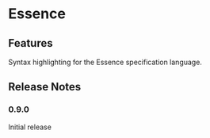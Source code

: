 # Essence

## Features

Syntax highlighting for the Essence specification language.

## Release Notes


### 0.9.0

Initial release